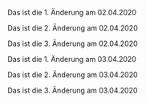 Das ist die 1. Änderung am 02.04.2020

Das ist die 2. Änderung am 02.04.2020

Das ist die 3. Änderung am 02.04.2020

Das ist die 1. Änderung am 03.04.2020

Das ist die 2. Änderung am 03.04.2020

Das ist die 3. Änderung am 03.04.2020